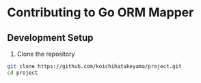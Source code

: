 # Contributing to Go ORM Mapper

## Development Setup

1. Clone the repository
```bash
git clone https://github.com/koichihatakeyama/project.git
cd project
